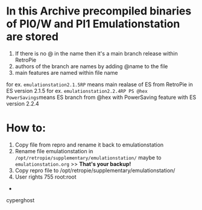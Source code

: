 # In this Archive precompiled binaries of PI0/W and PI1 Emulationstation are stored

1. If there is no @ in the name then it's a main branch release within RetroPie
2. authors of the branch are names by adding @name to the file
3. main features are named within file name

for ex. `emulationstation2.1.5RP` means main realase of ES from RetroPie in ES version 2.1.5
for ex. `emulationstation2.2.4RP PS @hex PowerSavings`means ES branch from @hex with PowerSaving feature with ES version 2.2.4

# How to:

1. Copy file from repro and rename it back to emulationstation
2. Rename file emulationstation in `/opt/retropie/supplementary/emulationstation/` maybe to `emulationstation.org` >> __That's your backup!__
3. Copy repro file to /opt/retropie/supplementary/emulationstation/
4. User rights 755 root:root
    
-
    
cyperghost
